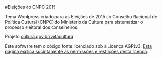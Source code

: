 #Eleições do CNPC 2015

Tema Wordpress criado para as Eleições de 2015 do Conselho Nacional de Política Cultural (CNPC) do Ministério da Cultura para sistematizar o processo eleitoral dos conselheiros.

Projeto [cultura.gov.br/votacultura](http://cultura.gov.br/votacultura)

Este software tem o código fonte licenciado sob a Licença AGPLv3. [Esta página explica sucintamente as permissões e restrições desta licença](https://pt.wikipedia.org/wiki/GNU_Affero_General_Public_License).
